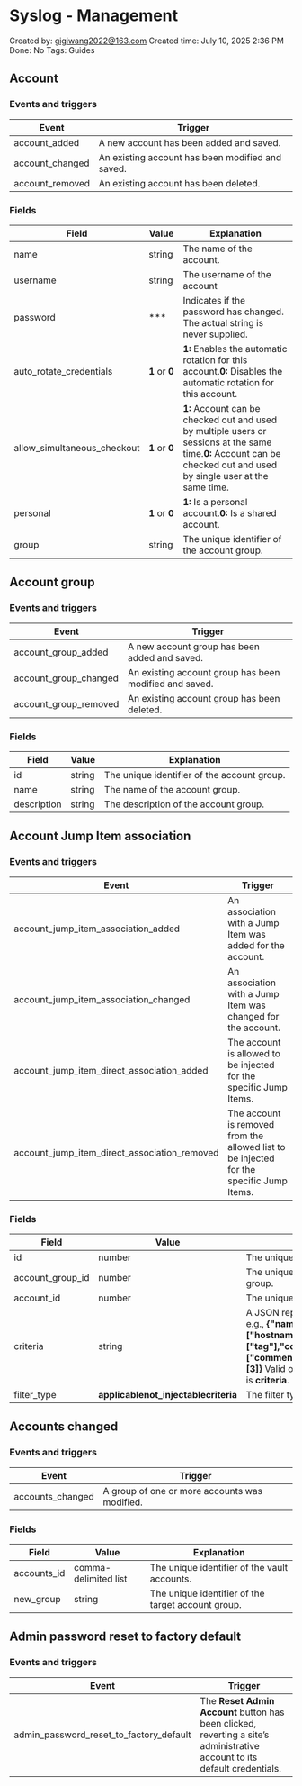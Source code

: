 # Syslog - Management

Created by: gigiwang2022@163.com
Created time: July 10, 2025 2:36 PM
Done: No
Tags: Guides

## **Account**

### **Events and triggers**

| **Event** | **Trigger** |
| --- | --- |
| account_added | A new account has been added and saved. |
| account_changed | An existing account has been modified and saved. |
| account_removed | An existing account has been deleted. |

### **Fields**

| **Field** | **Value** | **Explanation** |
| --- | --- | --- |
| name | string | The name of the account. |
| username | string | The username of the account |
| password | *** | Indicates if the password has changed. The actual string is never supplied. |
| auto_rotate_credentials | **1** or **0** | **1:** Enables the automatic rotation for this account.**0:** Disables the automatic rotation for this account. |
| allow_simultaneous_checkout | **1** or **0** | **1:** Account can be checked out and used by multiple users or sessions at the same time.**0:** Account can be checked out and used by single user at the same time. |
| personal | **1** or **0** | **1:** Is a personal account.**0:** Is a shared account. |
| group | string | The unique identifier of the account group. |

## **Account group**

### **Events and triggers**

| **Event** | **Trigger** |
| --- | --- |
| account_group_added | A new account group has been added and saved. |
| account_group_changed | An existing account group has been modified and saved. |
| account_group_removed | An existing account group has been deleted. |

### **Fields**

| **Field** | **Value** | **Explanation** |
| --- | --- | --- |
| id | string | The unique identifier of the account group. |
| name | string | The name of the account group. |
| description | string | The description of the account group. |

## **Account Jump Item association**

### **Events and triggers**

| **Event** | **Trigger** |
| --- | --- |
| account_jump_item_association_added | An association with a Jump Item was added for the account. |
| account_jump_item_association_changed | An association with a Jump Item was changed for the account. |
| account_jump_item_direct_association_added | The account is allowed to be injected for the specific Jump Items. |
| account_jump_item_direct_association_removed | The account is removed from the allowed list to be injected for the specific Jump Items. |

### **Fields**

| **Field** | **Value** | **Explanation** |
| --- | --- | --- |
| id | number | The unique identifier of the association. |
| account_group_id | number | The unique identifier of the account group. |
| account_id | number | The unique identifier of the account. |
| criteria | string | A JSON representation of the filters, e.g., **{"name":["name"],"host":["hostname"],"tag":["tag"],"comment":["comments"],"shared_jump_groups":[3]}** Valid only when the filter type is **criteria**. |
| filter_type | **applicablenot_injectablecriteria** | The filter type of the association. |

## **Accounts changed**

### **Events and triggers**

| **Event** | **Trigger** |
| --- | --- |
| accounts_changed | A group of one or more accounts was modified. |

### **Fields**

| **Field** | **Value** | **Explanation** |
| --- | --- | --- |
| accounts_id | comma-delimited list | The unique identifier of the vault accounts. |
| new_group | string | The unique identifier of the target account group. |

## **Admin password reset to factory default**

### **Events and triggers**

| **Event** | **Trigger** |
| --- | --- |
| admin_password_reset_to_factory_default | The **Reset Admin Account** button has been clicked, reverting a site’s administrative account to its default credentials. |
